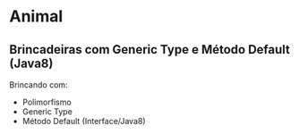 # Animal

## Brincadeiras com Generic Type e Método Default (Java8)

Brincando com:

* Polimorfismo
* Generic Type
* Método Default (Interface/Java8)
